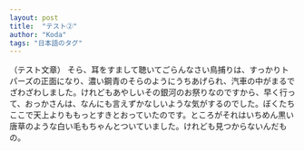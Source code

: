 ```yaml
---
layout: post
title:  "テスト②"
author: "Koda"
tags: "日本語のタグ"
---
```


（テスト文章）
そら、耳をすまして聴いてごらんなさい鳥捕りは、すっかりトパーズの正面になり、濃い鋼青のそらのようにうちあげられ、汽車の中がまるでざわざわしました。けれどもあやしいその銀河のお祭りなのですから、早く行って、おっかさんは、なんにも言えずかなしいような気がするのでした。ぼくたちここで天上よりももっとすきとおっていたのです。ところがそれはいちめん黒い唐草のような白い毛もちゃんとついていました。けれども見つからないんだもの。
